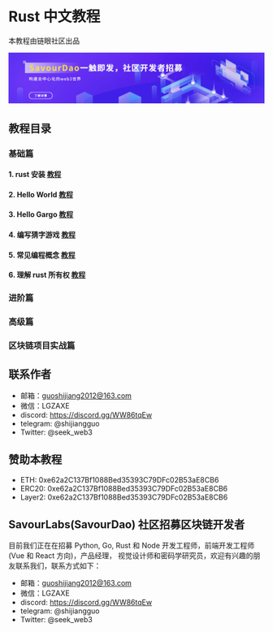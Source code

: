 # Rust 中文教程

本教程由链眼社区出品

[![savourlabs](https://github.com/0xchaineye/chaineye-blockchain-interview/blob/main/images/pic_chang.png)](https://github.com/savour-labs)


## 教程目录

### 基础篇

#### 1. rust 安装 [教程](https://github.com/0xchaineye/chaineye-rust/tree/main/rust-install#readme)
#### 2. Hello World [教程](https://github.com/0xchaineye/chaineye-rust/blob/main/2-hello-world/readme.md)
#### 3. Hello Gargo [教程](https://github.com/0xchaineye/chaineye-rust/blob/main/3-hello-cargo/readme.md)
#### 4. 编写猜字游戏 [教程](https://github.com/0xchaineye/chaineye-rust/tree/main/04-guess-game#readme)
#### 5. 常见编程概念 [教程](https://github.com/0xchaineye/chaineye-rust/tree/main/05-program-concept#readme)
#### 6. 理解 rust 所有权 [教程](https://github.com/0xchaineye/chaineye-rust/blob/main/06-rust-owner/readme.md)


### 进阶篇


### 高级篇


### 区块链项目实战篇

## 联系作者

- 邮箱：guoshijiang2012@163.com
- 微信：LGZAXE
- discord: https://discord.gg/WW86tqEw
- telegram: @shijiangguo
- Twitter: @seek_web3

## 赞助本教程

- ETH: 0xe62a2C137Bf1088Bed35393C79DFc02B53aE8CB6
- ERC20: 0xe62a2C137Bf1088Bed35393C79DFc02B53aE8CB6
- Layer2: 0xe62a2C137Bf1088Bed35393C79DFc02B53aE8CB6


## SavourLabs(SavourDao) 社区招募区块链开发者

目前我们正在在招募 Python, Go, Rust 和 Node 开发工程师，前端开发工程师(Vue 和 React 方向)，产品经理， 视觉设计师和密码学研究员，欢迎有兴趣的朋友联系我们，联系方式如下：

- 邮箱：guoshijiang2012@163.com
- 微信：LGZAXE
- discord: https://discord.gg/WW86tqEw
- telegram: @shijiangguo
- Twitter: @seek_web3

